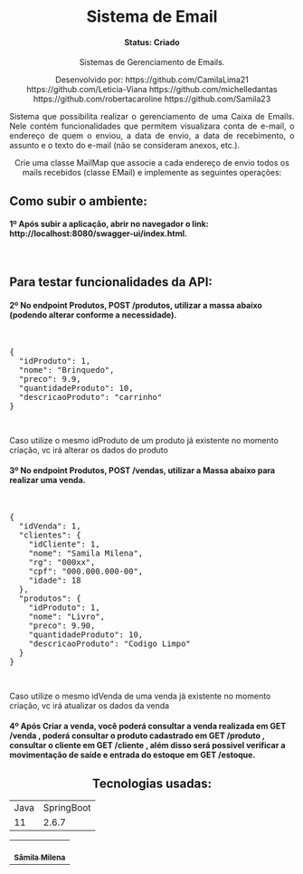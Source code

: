 
<h1 align="center">Sistema de Email</h1>

<h4 align="center">Status: Criado</h4>

<p align="center">Sistemas de Gerenciamento de Emails.</p>

<div align="center">
Desenvolvido por: 
https://github.com/CamilaLima21
https://github.com/Leticia-Viana
https://github.com/michelledantas
https://github.com/robertacaroline
https://github.com/Samila23


<p align="justify">Sistema que possibilita realizar o gerenciamento de uma Caixa de Emails. Nele contém funcionalidades que permitem visualizara conta de e-mail, o endereço de quem o enviou, a data de envio, a data de recebimento, o assunto e o texto do e-mail (não se consideram anexos, etc.).

Crie uma classe MailMap que associe a cada endereço de envio todos os mails recebidos (classe EMail) e implemente as seguintes operações:</p>
</div>

<h2>Como subir o ambiente:</h2>
<h4>1º Após subir a aplicação, abrir no navegador o link: http://localhost:8080/swagger-ui/index.html.</h4>
<br>
<h2>Para testar funcionalidades da API:</h2>
<h4>2º No endpoint Produtos, POST /produtos, utilizar a massa abaixo (podendo alterar conforme a necessidade).</h4>
<pre>
<p>
{
  "idProduto": 1,
  "nome": "Brinquedo",
  "preco": 9.9,
  "quantidadeProduto": 10,
  "descricaoProduto": "carrinho"
}
</p>
</pre>
<p>Caso utilize o mesmo idProduto de um produto já existente no momento criação, vc irá alterar os dados do produto</p>
<h4>3º No endpoint Produtos, POST /vendas, utilizar a Massa abaixo para realizar uma venda.</h4>
<pre>
<p>
{
  "idVenda": 1,
  "clientes": {
    "idCliente": 1,
    "nome": "Samila Milena",
    "rg": "000xx",
    "cpf": "000.000.000-00",
    "idade": 18
  },
  "produtos": {
    "idProduto": 1,
    "nome": "Livro",
    "preco": 9.90,
    "quantidadeProduto": 10,
    "descricaoProduto": "Codigo Limpo"
  }
}
</p>
</pre>
<p>Caso utilize o mesmo idVenda de uma venda já existente no momento criação, vc irá atualizar os dados da venda</p>
<h4>4º Após Criar a venda, você poderá consultar a venda realizada em GET /venda , poderá consultar o produto cadastrado em GET /produto , consultar o cliente em GET /cliente , além disso será possivel verificar a movimentação de saíde e entrada do estoque em GET /estoque.</h4>

<div align="center">

## Tecnologias usadas:


<table>
  <tr>
    <td>Java</td>
    <td>SpringBoot</td>
  </tr>
  <tr>
    <td>11</td>
    <td>2.6.7</td>
  </tr>
</table>
 
<table>
  <tr>
    <td align="center"><a href="https://github.com/Samila23"><br/><sub><b>Sâmila Milena</b></sub></a><br /></td>
  </tr>
</table>

</div>
